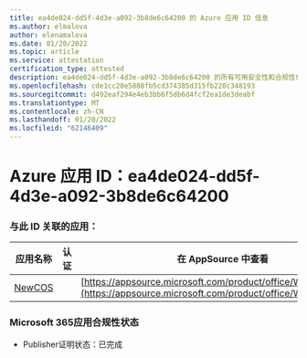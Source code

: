 ```yaml
---
title: ea4de024-dd5f-4d3e-a092-3b8de6c64200 的 Azure 应用 ID 信息
ms.author: elmalova
author: elenamalova
ms.date: 01/20/2022
ms.topic: article
ms.service: attestation
certification_type: attested
description: ea4de024-dd5f-4d3e-a092-3b8de6c64200 的所有可用安全性和合规性信息。
ms.openlocfilehash: cde1cc20e5888fb5cd374385d315fb220c348193
ms.sourcegitcommit: d492eaf294e4eb3bb6f5db6d4fcf2ea1de3deabf
ms.translationtype: MT
ms.contentlocale: zh-CN
ms.lasthandoff: 01/20/2022
ms.locfileid: "62146409"
---
```

# <a name="azure-app-id-ea4de024-dd5f-4d3e-a092-3b8de6c64200"></a>Azure 应用 ID：ea4de024-dd5f-4d3e-a092-3b8de6c64200


### <a name="apps-associated-with-this-id"></a>与此 ID 关联的应用：
| **应用名称** | **认证** | **在 AppSource 中查看** |
|--------------|---------------|-----------------------|
| [NewCOS](https://docs.microsoft.com/microsoft-365-app-certification/forward/WA200001104) |  | [https://appsource.microsoft.com/product/office/WA200001104](https://appsource.microsoft.com/product/office/WA200001104) |

### <a name="microsoft-365-app-compliance-status"></a>Microsoft 365应用合规性状态
- Publisher证明状态：已完成
